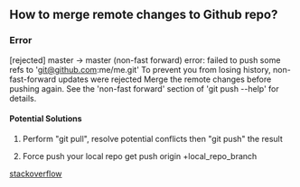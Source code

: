 ## How to merge remote changes to Github repo?

### Error
[rejected] master -> master (non-fast forward)
error: failed to push some refs to 'git@github.com:me/me.git'
To prevent you from losing history, non-fast-forward updates were rejected
Merge the remote changes before pushing again.  See the 'non-fast forward'
section of 'git push --help' for details.

#### Potential Solutions
1. Perform "git pull", resolve potential conflicts then "git push" the result

2. Force push your local repo
get push origin +local_repo_branch

[stackoverflow][stack-overflow-link]


<!-- Links -->
[stack-overflow-link]: http://stackoverflow.com/questions/1713137/how-to-merge-remote-changes-at-github
